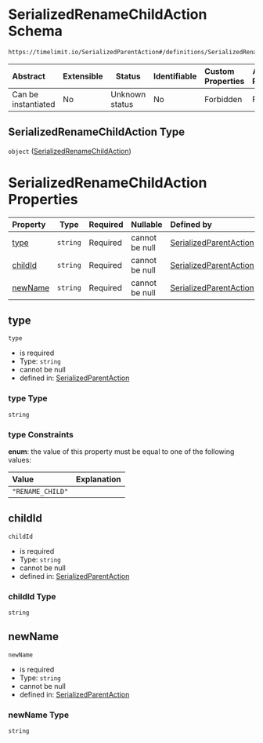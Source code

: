 # SerializedRenameChildAction Schema

```txt
https://timelimit.io/SerializedParentAction#/definitions/SerializedRenameChildAction
```




| Abstract            | Extensible | Status         | Identifiable | Custom Properties | Additional Properties | Access Restrictions | Defined In                                                                                        |
| :------------------ | ---------- | -------------- | ------------ | :---------------- | --------------------- | ------------------- | ------------------------------------------------------------------------------------------------- |
| Can be instantiated | No         | Unknown status | No           | Forbidden         | Forbidden             | none                | [SerializedParentAction.schema.json\*](SerializedParentAction.schema.json "open original schema") |

## SerializedRenameChildAction Type

`object` ([SerializedRenameChildAction](serializedparentaction-definitions-serializedrenamechildaction.md))

# SerializedRenameChildAction Properties

| Property            | Type     | Required | Nullable       | Defined by                                                                                                                                                                                                                    |
| :------------------ | -------- | -------- | -------------- | :---------------------------------------------------------------------------------------------------------------------------------------------------------------------------------------------------------------------------- |
| [type](#type)       | `string` | Required | cannot be null | [SerializedParentAction](serializedparentaction-definitions-serializedrenamechildaction-properties-type.md "https&#x3A;//timelimit.io/SerializedParentAction#/definitions/SerializedRenameChildAction/properties/type")       |
| [childId](#childid) | `string` | Required | cannot be null | [SerializedParentAction](serializedparentaction-definitions-serializedrenamechildaction-properties-childid.md "https&#x3A;//timelimit.io/SerializedParentAction#/definitions/SerializedRenameChildAction/properties/childId") |
| [newName](#newname) | `string` | Required | cannot be null | [SerializedParentAction](serializedparentaction-definitions-serializedrenamechildaction-properties-newname.md "https&#x3A;//timelimit.io/SerializedParentAction#/definitions/SerializedRenameChildAction/properties/newName") |

## type




`type`

-   is required
-   Type: `string`
-   cannot be null
-   defined in: [SerializedParentAction](serializedparentaction-definitions-serializedrenamechildaction-properties-type.md "https&#x3A;//timelimit.io/SerializedParentAction#/definitions/SerializedRenameChildAction/properties/type")

### type Type

`string`

### type Constraints

**enum**: the value of this property must be equal to one of the following values:

| Value            | Explanation |
| :--------------- | ----------- |
| `"RENAME_CHILD"` |             |

## childId




`childId`

-   is required
-   Type: `string`
-   cannot be null
-   defined in: [SerializedParentAction](serializedparentaction-definitions-serializedrenamechildaction-properties-childid.md "https&#x3A;//timelimit.io/SerializedParentAction#/definitions/SerializedRenameChildAction/properties/childId")

### childId Type

`string`

## newName




`newName`

-   is required
-   Type: `string`
-   cannot be null
-   defined in: [SerializedParentAction](serializedparentaction-definitions-serializedrenamechildaction-properties-newname.md "https&#x3A;//timelimit.io/SerializedParentAction#/definitions/SerializedRenameChildAction/properties/newName")

### newName Type

`string`
